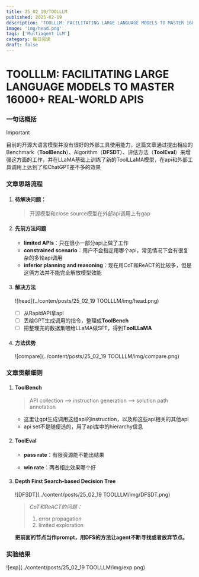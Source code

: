 ```yaml
---
title: 25_02_19/TOOLLLM
published: 2025-02-19
description: 'TOOLLLM: FACILITATING LARGE LANGUAGE MODELS TO MASTER 16000+ REAL-WORLD APIS'
image: 'img/head.png'
tags: ['Multiagent LLM']
category: 每日阅读
draft: false 
---
```


# TOOLLLM: FACILITATING LARGE LANGUAGE MODELS TO MASTER 16000+ REAL-WORLD APIS



### 一句话概括

> [!IMPORTANT]
>
> 目前的开源大语言模型并没有很好的外部工具使用能力，这篇文章通过提出相应的Benchmark（**ToolBench**）、Algorithm（**DFSDT**）、评估方法（**ToolEval**）来增强这方面的工作，并在LLaMA基础上训练了新的ToolLLaMA模型，在api和外部工具调用上达到了和ChatGPT差不多的效果



### 文章思路流程

1. #### 待解决问题：

   > 开源模型和close source模型在外部api调用上有gap

2. #### 先前方法问题

   - **limited APIs**：只在很小一部分api上做了工作
   - **constrained scenario**：用户不会指定用哪个api，常见情况下会有很复杂的多轮api调用
   - **inferior planning and reasoning**：现在用CoT和ReACT的比较多，但是这俩方法并不能完全解放模型效能

3. #### 解决方法

   ![head](../conten/posts/25_02_19 TOOLLLM/img/head.png)

   - [ ] 从RapidAPI拿api
   - [ ] 丢给GPT生成调用的指令，整理成**ToolBench**
   - [ ] 把整理完的数据集喂给LLaMA做SFT，得到T**oolLLaMA**

4. #### 方法优势

   ![compare](../content/posts/25_02_19 TOOLLLM/img/compare.png)



### 文章贡献细则

1. #### ToolBench

   > API collection --> instruction generation --> solution path annotation 

   - 这里让gpt生成调用这组api的instruction，以及和这些api相关的其他api
   - api set不是随便选的，用了api库中的hierarchy信息

2. #### ToolEval

   - **pass rate**：有限资源能不能出结果

   - **win rate**：两者相比效果哪个好

3. #### Depth First Search-based Decision Tree

   ![DFSDT](../content/posts/25_02_19 TOOLLLM/img/DFSDT.png)

   > *CoT和ReACT的问题：*
   >
   > 1. error propagation
   > 2. limited exploration

   **把前面的节点当作prompt，用DFS的方法让agent不断寻找或者放弃节点。**



### 实验结果

![exp](../content/posts/25_02_19 TOOLLLM/img/exp.png)
